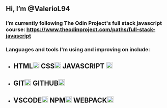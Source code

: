 ## Hi, I’m @ValerioL94

### I’m currently following The Odin Project's full stack javascript course: https://www.theodinproject.com/paths/full-stack-javascript

### Languages and tools I'm using and improving on include:


 - ## HTML<img src="https://skillicons.dev/icons?i=html" height = "20px" />   CSS<img src="https://skillicons.dev/icons?i=css" height = "20px" />   JAVASCRIPT <img src="https://skillicons.dev/icons?i=javascript" height = "20px" />
 - ## GIT<img src="https://skillicons.dev/icons?i=git" height = "20px" />   GITHUB<img src="https://skillicons.dev/icons?i=github" height = "20px" />
 - ## VSCODE<img src="https://skillicons.dev/icons?i=vscode" height = "20px" />  NPM<img src="https://img.icons8.com/color/48/000000/npm.png" height = "20px" />  WEBPACK<img src="https://skillicons.dev/icons?i=webpack" height = "20px" />

<!---
ValerioL94/ValerioL94 is a ✨ special ✨ repository because its `README.md` (this file) appears on your GitHub profile.
You can click the Preview link to take a look at your changes.
--->

